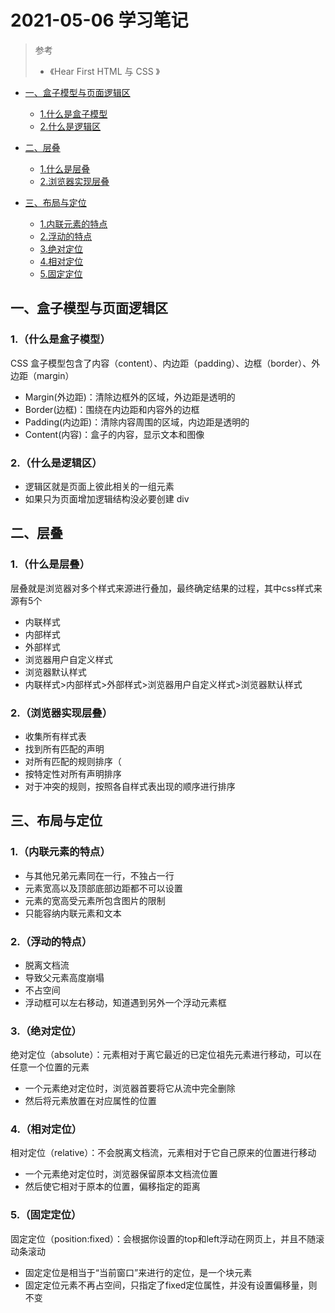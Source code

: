 # 2021-05-06 学习笔记
>参考
>* 《Hear First HTML 与 CSS 》

* [一、盒子模型与页面逻辑区](#一盒子模型与页面逻辑区)
  * [1.什么是盒子模型](#1什么是盒子模型)
  * [2.什么是逻辑区](#2什么是逻辑区)

* [二、层叠](#二层叠)
  * [1.什么是层叠](#1什么是层叠)
  * [2.浏览器实现层叠](#2浏览器实现层叠)

* [三、布局与定位](#三布局与定位)
  * [1.内联元素的特点](#1内联元素的特点)
  * [2.浮动的特点](#2浮动的特点)
  * [3.绝对定位](#3绝对定位)
  * [4.相对定位](#4相对定位)
  * [5.固定定位](#5固定定位)

## 一、盒子模型与页面逻辑区

### 1.（什么是盒子模型）
CSS 盒子模型包含了内容（content）、内边距（padding）、边框（border）、外边距（margin）
 * Margin(外边距)：清除边框外的区域，外边距是透明的
 * Border(边框)：围绕在内边距和内容外的边框
 * Padding(内边距)：清除内容周围的区域，内边距是透明的
 * Content(内容)：盒子的内容，显示文本和图像
  
### 2.（什么是逻辑区）
* 逻辑区就是页面上彼此相关的一组元素
* 如果只为页面增加逻辑结构没必要创建 div 

## 二、层叠

### 1.（什么是层叠）
层叠就是浏览器对多个样式来源进行叠加，最终确定结果的过程，其中css样式来源有5个
 * 内联样式
 * 内部样式
 * 外部样式
 * 浏览器用户自定义样式
 * 浏览器默认样式
 * 内联样式>内部样式>外部样式>浏览器用户自定义样式>浏览器默认样式

### 2.（浏览器实现层叠）
 * 收集所有样式表
 * 找到所有匹配的声明
 * 对所有匹配的规则排序（
 * 按特定性对所有声明排序
 * 对于冲突的规则，按照各自样式表出现的顺序进行排序

## 三、布局与定位

### 1.（内联元素的特点）
* 与其他兄弟元素同在一行，不独占一行
* 元素宽高以及顶部底部边距都不可以设置
* 元素的宽高受元素所包含图片的限制
* 只能容纳内联元素和文本
  
### 2.（浮动的特点）
* 脱离文档流
* 导致父元素高度崩塌
* 不占空间
* 浮动框可以左右移动，知道遇到另外一个浮动元素框

### 3.（绝对定位）
绝对定位（absolute）：元素相对于离它最近的已定位祖先元素进行移动，可以在任意一个位置的元素
* 一个元素绝对定位时，浏览器首要将它从流中完全删除
* 然后将元素放置在对应属性的位置

### 4.（相对定位）
相对定位（relative）：不会脱离文档流，元素相对于它自己原来的位置进行移动
* 一个元素绝对定位时，浏览器保留原本文档流位置
* 然后使它相对于原本的位置，偏移指定的距离

### 5.（固定定位）
固定定位（position:fixed）：会根据你设置的top和left浮动在网页上，并且不随滚动条滚动
* 固定定位是相当于“当前窗口”来进行的定位，是一个块元素
* 固定定位元素不再占空间，只指定了fixed定位属性，并没有设置偏移量，则不变